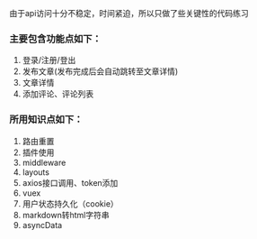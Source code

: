 

由于api访问十分不稳定，时间紧迫，所以只做了些关键性的代码练习

### 主要包含功能点如下：

1. 登录/注册/登出
2. 发布文章(发布完成后会自动跳转至文章详情)
3. 文章详情
4. 添加评论、评论列表



### 所用知识点如下：
1. 路由重置
2. 插件使用
3. middleware
4. layouts
5. axios接口调用、token添加
6. vuex
7. 用户状态持久化（cookie）
8. markdown转html字符串
9. asyncData
